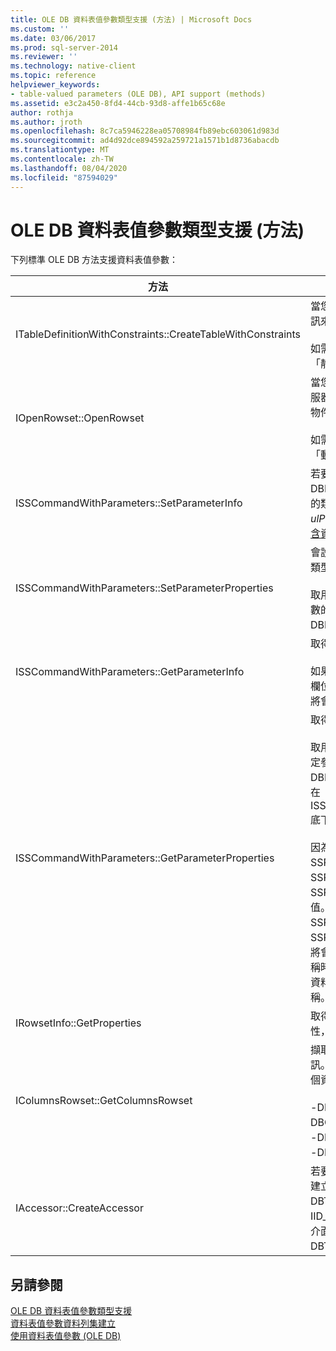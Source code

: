 ```yaml
---
title: OLE DB 資料表值參數類型支援 (方法) | Microsoft Docs
ms.custom: ''
ms.date: 03/06/2017
ms.prod: sql-server-2014
ms.reviewer: ''
ms.technology: native-client
ms.topic: reference
helpviewer_keywords:
- table-valued parameters (OLE DB), API support (methods)
ms.assetid: e3c2a450-8fd4-44cb-93d8-affe1b65c68e
author: rothja
ms.author: jroth
ms.openlocfilehash: 8c7ca5946228ea05708984fb89ebc603061d983d
ms.sourcegitcommit: ad4d92dce894592a259721a1571b1d8736abacdb
ms.translationtype: MT
ms.contentlocale: zh-TW
ms.lasthandoff: 08/04/2020
ms.locfileid: "87594029"
---
```

# <a name="ole-db-table-valued-parameter-type-support-methods"></a>OLE DB 資料表值參數類型支援 (方法)
  下列標準 OLE DB 方法支援資料表值參數：  
  
|方法|資料表值參數支援|  
|------------|-------------------------------------|  
|ITableDefinitionWithConstraints::CreateTableWithConstraints|當您知道資料表值參數的類型資訊，而且想要根據類型資訊來具現化資料表值參數資料列集物件時使用。<br /><br /> 如需詳細資訊，請參閱[資料表值參數資料列集建立](table-valued-parameter-rowset-creation.md)中的「靜態情節」。|  
|IOpenRowset::OpenRowset|當您不知道資料表值參數的類型資訊，而且想要根據從伺服器擷取的中繼資料資訊來具現化資料表值參數資料列集物件時使用。<br /><br /> 如需詳細資訊，請參閱[資料表值參數資料列集建立](table-valued-parameter-rowset-creation.md)中的「動態情節」。|  
|ISSCommandWithParameters::SetParameterInfo|若要指定資料表值參數命令參數，取用者會在 DBPARAMBINDINFO 結構的 *pwszName* 成員中將此參數的類型指定為 "table" 或 "DBTYPE_TABLE"。 *ulParamSize* 設定為 ~0。 如需詳細資訊，請參閱[執行包含資料表值參數的命令](executing-commands-containing-table-valued-parameters.md)中的「資料表值參數規格」。|  
|ISSCommandWithParameters::SetParameterProperties|會設定資料表值參數所特有的屬性，例如結構描述名稱、類型名稱、資料行順序和預設資料行。<br /><br /> 取用者會在 SSPARAMPROPS 結構的 *iOrdinal* 中指定參數的序數。 所要求的屬性集為 DBPROPSET_SQLSERVERPARAMETER。|  
|ISSCommandWithParameters::GetParameterInfo|取得指定之命令的所有參數類型。<br /><br /> 如果是資料表值參數，DBPARAMINFO 結構中的 *wType* 欄位將會具有 DBTYPE_TABLE 類型。 *ulParamSize* 欄位將會設定為 ~0，表示長度未知。|  
|ISSCommandWithParameters::GetParameterProperties|取得 DBTYPE_TABLE 類型之參數的其他類型資訊。<br /><br /> 取用者會在 SSPARAMPROPS 結構的 *iOrdinal* 成員中指定參數的序數。 取用者可以在 DBPROPSET_SQLSERVERPARAMETER 屬性集中要求列在 ISSCommandWithParameters::SetParameterProperties 底下的任何屬性。<br /><br /> 因為取用者不知道資料表值參數類型，所以提供者必須將 SSPROP_PARAM_TYPE_TYPENAME、SSPROP_PARAM_TYPE_SCHEMANAME 和 SSPROP_PARAM_TYPE_CATALOGNAME 設定為正確的值。 其餘的 SSPROP_PARAM_TABLE_DEFAULT_COLUMNS 和 SSPROP_PARAM_TABLE_COLUMN_SORT_ORDER 屬性將會有預設值。 當取用者已經探索出資料表值參數類型名稱時，它會使用 IOpenRowset::OpenRowset 來建立這個資料表值參數的執行個體，並指定資料表值參數類型的名稱。 如需詳細資訊，請參閱[資料表值參數類型探索](../../database-engine/dev-guide/table-valued-parameter-type-discovery.md)。|  
|IRowsetInfo::GetProperties|取得資料表值參數資料列集屬性。 取用者可以使用這些屬性，以最佳方式設定繫結。|  
|IColumnsRowset::GetColumnsRowset|擷取有關 [!INCLUDE[ssNoVersion](../../includes/ssnoversion-md.md)] 資料表的中繼資料資訊。 如果是資料表值參數，這個相同介面會提供有關每一個資料行的詳細中繼資料資訊，如下所示：<br /><br /> -DBCOLUMN_FLAGS 表示透過 DBCOLUMNFLAGS_ISNullABLE 位的 null 屬性。<br />-DBCOLUMN_ISUNIQUE 指出資料行是否為識別欄位。<br />-DBCOLUMN_COMPUTEMODE 指出是否計算資料行。|  
|IAccessor::CreateAccessor|若要將資料表值參數資料列集物件繫結到命令參數，當您建立存取子時，請將它的 *wType* 成員設定為 DBTYPE_TABLE。 DBOBJECT 結構將會包含 IID_IRowset 或是 *iid* 成員中任何其他有效的資料列集物件介面。 其餘欄位的處理方式類似於 DBTYPE_IUNKNOWN。|  
  
## <a name="see-also"></a>另請參閱  
 [OLE DB 資料表值參數類型支援](ole-db-table-valued-parameter-type-support.md)   
 [資料表值參數資料列集建立](table-valued-parameter-rowset-creation.md)   
 [使用資料表值參數 &#40;OLE DB&#41;](table-valued-parameters-ole-db.md)  
  
  
